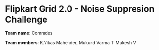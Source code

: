 # Flipkart Grid 2.0 - Noise Suppresion Challenge

**Team name**: Comrades

**Team members**: K.Vikas Mahender, Mukund Varma T, Mukesh V